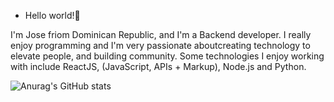 - Hello world!👋 

I'm Jose friom Dominican Republic, and I'm a Backend developer. I really enjoy programming and I'm very passionate aboutcreating technology to elevate people, and building community. Some technologies 
I enjoy working with include ReactJS, (JavaScript, APIs + Markup), Node.js and Python.

![Anurag's GitHub stats](https://github-readme-stats.vercel.app/api?username=Jose&theme=buefy&show_icons=true)
